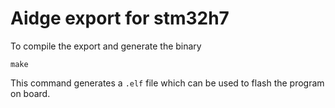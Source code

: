 # Aidge export for stm32h7

To compile the export and generate the binary
```
make
```

This command generates a `.elf` file which can be used to flash the program on board.